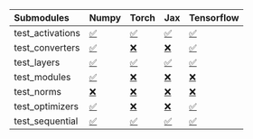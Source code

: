 | Submodules       | Numpy                                                                                                                           | Torch                                                                                                                           | Jax                                                                                                                             | Tensorflow                                                                                                                      |
|:-----------------|:--------------------------------------------------------------------------------------------------------------------------------|:--------------------------------------------------------------------------------------------------------------------------------|:--------------------------------------------------------------------------------------------------------------------------------|:--------------------------------------------------------------------------------------------------------------------------------|
| test_activations | <a href="https://github.com/unifyai/ivy/runs/8185695606?check_suite_focus=true" rel="noopener noreferrer" target="_blank">✅</a> | <a href="https://github.com/unifyai/ivy/runs/8185696464?check_suite_focus=true" rel="noopener noreferrer" target="_blank">✅</a> | <a href="https://github.com/unifyai/ivy/runs/8185697115?check_suite_focus=true" rel="noopener noreferrer" target="_blank">✅</a> | <a href="https://github.com/unifyai/ivy/runs/8185697888?check_suite_focus=true" rel="noopener noreferrer" target="_blank">✅</a> |
| test_converters  | <a href="https://github.com/unifyai/ivy/runs/8185695738?check_suite_focus=true" rel="noopener noreferrer" target="_blank">✅</a> | <a href="https://github.com/unifyai/ivy/runs/8185696546?check_suite_focus=true" rel="noopener noreferrer" target="_blank">❌</a> | <a href="https://github.com/unifyai/ivy/runs/8185697205?check_suite_focus=true" rel="noopener noreferrer" target="_blank">❌</a> | <a href="https://github.com/unifyai/ivy/runs/8185698008?check_suite_focus=true" rel="noopener noreferrer" target="_blank">✅</a> |
| test_layers      | <a href="https://github.com/unifyai/ivy/runs/8185695904?check_suite_focus=true" rel="noopener noreferrer" target="_blank">✅</a> | <a href="https://github.com/unifyai/ivy/runs/8185696622?check_suite_focus=true" rel="noopener noreferrer" target="_blank">✅</a> | <a href="https://github.com/unifyai/ivy/runs/8185697333?check_suite_focus=true" rel="noopener noreferrer" target="_blank">✅</a> | <a href="https://github.com/unifyai/ivy/runs/8185698113?check_suite_focus=true" rel="noopener noreferrer" target="_blank">✅</a> |
| test_modules     | <a href="https://github.com/unifyai/ivy/runs/8185696035?check_suite_focus=true" rel="noopener noreferrer" target="_blank">✅</a> | <a href="https://github.com/unifyai/ivy/runs/8185696720?check_suite_focus=true" rel="noopener noreferrer" target="_blank">❌</a> | <a href="https://github.com/unifyai/ivy/runs/8185697448?check_suite_focus=true" rel="noopener noreferrer" target="_blank">❌</a> | <a href="https://github.com/unifyai/ivy/runs/8185698241?check_suite_focus=true" rel="noopener noreferrer" target="_blank">❌</a> |
| test_norms       | <a href="https://github.com/unifyai/ivy/runs/8185696140?check_suite_focus=true" rel="noopener noreferrer" target="_blank">❌</a> | <a href="https://github.com/unifyai/ivy/runs/8185696798?check_suite_focus=true" rel="noopener noreferrer" target="_blank">❌</a> | <a href="https://github.com/unifyai/ivy/runs/8185697569?check_suite_focus=true" rel="noopener noreferrer" target="_blank">❌</a> | <a href="https://github.com/unifyai/ivy/runs/8185698368?check_suite_focus=true" rel="noopener noreferrer" target="_blank">❌</a> |
| test_optimizers  | <a href="https://github.com/unifyai/ivy/runs/8185696247?check_suite_focus=true" rel="noopener noreferrer" target="_blank">✅</a> | <a href="https://github.com/unifyai/ivy/runs/8185696918?check_suite_focus=true" rel="noopener noreferrer" target="_blank">❌</a> | <a href="https://github.com/unifyai/ivy/runs/8185697677?check_suite_focus=true" rel="noopener noreferrer" target="_blank">❌</a> | <a href="https://github.com/unifyai/ivy/runs/8185698487?check_suite_focus=true" rel="noopener noreferrer" target="_blank">✅</a> |
| test_sequential  | <a href="https://github.com/unifyai/ivy/runs/8185696357?check_suite_focus=true" rel="noopener noreferrer" target="_blank">✅</a> | <a href="https://github.com/unifyai/ivy/runs/8185697023?check_suite_focus=true" rel="noopener noreferrer" target="_blank">✅</a> | <a href="https://github.com/unifyai/ivy/runs/8185697778?check_suite_focus=true" rel="noopener noreferrer" target="_blank">✅</a> | <a href="https://github.com/unifyai/ivy/runs/8185698597?check_suite_focus=true" rel="noopener noreferrer" target="_blank">✅</a> |